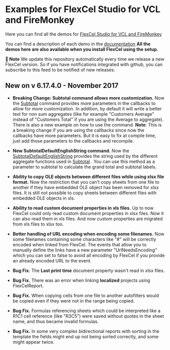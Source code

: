 ﻿# Examples for FlexCel Studio for VCL and FireMonkey

Here you can find all the demos for [FlexCel Studio for VCL and FireMonkey](http://www.tmssoftware.com/site/flexcel.asp)

You can find a description of each demo in the [documentation](http://www.tmssoftware.biz/flexcel/doc/vcl/index.html)
**All the demos here are also available when you install FlexCel using the setup.**

**:book: Note** We update this repository automatically every time we release a new FlexCel version. So if you have notifications integrated with github, you can subscribe to this feed to be notified of new releases.


## New on v 6.17.4.0 - November 2017


- **Breaking Change: Subtotal command allows more customization.** Now the [Subtotal](http://www.tmssoftware.biz/flexcel/doc/vcl/api/FlexCel.Core/TExcelFile/Subtotal.html) command provides more parameters in the callbacks to allow for more customization. In addition, by default it will write a better text for non sum aggregates (like for example "Customers Average" instead of "Customers Total" if you are using the Average to aggregate). There is also a new example on how to use the command. **Note**: This is a breaking change if you are using the callbacks since now the callbacks have more parameters. But it is easy to fix at compile time, just add those parameters to the callbacks and recompile.

- **New SubtotalDefaultEnglishString command.** Now the [SubtotalDefaultEnglishString](http://www.tmssoftware.biz/flexcel/doc/vcl/api/FlexCel.Core/TExcelFile/SubtotalDefaultEnglishString.html) provides the string used by the different aggregate functions used in [Subtotal](http://www.tmssoftware.biz/flexcel/doc/vcl/api/FlexCel.Core/TExcelFile/Subtotal.html) . You can use this method as a parameter to subtotal to calculate the grand total and subtotal labels.

- **Ability to copy OLE objects between different files while using xlsx file format.** Now the restriction that you can't copy sheets from one file to another if they have embedded OLE object has been removed for xlsx files. It is still not possible to copy sheets between different files with embedded OLE objects in xls.

- **Ability to read custom document properties in xls files.** Up to now FlexCel could only read custom document properties in xlsx files. Now it can also read them in xls files. And now custom properties are migrated from xls files to xlsx too.

- **Better handling of URL encoding when encoding some filenames.** Now some filenames containing some characters like "#" will be correctly encoded when linked from FlexCel. The events that allow you to manually define the links have a new parameter "UrlNeedsEncoding" which you can set to false to avoid all encoding by FlexCel if you provide an already encoded URL to the event.

- **Bug Fix.** The **Last print time** document property wasn't read in xlsx files.

- **Bug Fix.** There was an error when linking **localized** projects using FlexCelReport.

- **Bug Fix.** When copying cells from one file to another autofilters would be copied even if they were not in the range being copied.

- **Bug Fix.** Formulas referencing sheets which could be interpreted like a R1C1 cell reference (like "R3C5") were saved without quotes in the sheet name, and thus became invalid formulas.

- **Bug Fix.** In some very complex bidirectional reports with sorting in the template the fields might end up not being sorted correctly, and some might appear twice.

